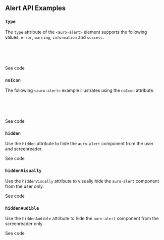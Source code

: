<!-- AURO-GENERATED-CONTENT:START (FILE:src=./../api.md) -->
<!-- AURO-GENERATED-CONTENT:END -->

## Alert API Examples

### `type`

The `type` attribute of the `<auro-alert>` element supports the following values, `error`, `warning`, `information` and `success`.

<div class="exampleWrapper">
  <!-- AURO-GENERATED-CONTENT:START (FILE:src=./../../apiExamples/basic.html) -->
  <!-- AURO-GENERATED-CONTENT:END -->
  <br>
  <!-- AURO-GENERATED-CONTENT:START (FILE:src=./../../apiExamples/error.html) -->
  <!-- AURO-GENERATED-CONTENT:END -->
  <br>
  <!-- AURO-GENERATED-CONTENT:START (FILE:src=./../../apiExamples/warning.html) -->
  <!-- AURO-GENERATED-CONTENT:END -->
  <br>
  <!-- AURO-GENERATED-CONTENT:START (FILE:src=./../../apiExamples/information.html) -->
  <!-- AURO-GENERATED-CONTENT:END -->
  <br>
  <!-- AURO-GENERATED-CONTENT:START (FILE:src=./../../apiExamples/success.html) -->
  <!-- AURO-GENERATED-CONTENT:END -->
</div>

<auro-accordion alignRight>
  <span slot="trigger">See code</span>

<!-- AURO-GENERATED-CONTENT:START (CODE:src=./../../apiExamples/basic.html) -->
<!-- AURO-GENERATED-CONTENT:END -->
<!-- AURO-GENERATED-CONTENT:START (CODE:src=./../../apiExamples/error.html) -->
<!-- AURO-GENERATED-CONTENT:END -->
<!-- AURO-GENERATED-CONTENT:START (CODE:src=./../../apiExamples/warning.html) -->
<!-- AURO-GENERATED-CONTENT:END -->
<!-- AURO-GENERATED-CONTENT:START (CODE:src=./../../apiExamples/information.html) -->
<!-- AURO-GENERATED-CONTENT:END -->
<!-- AURO-GENERATED-CONTENT:START (CODE:src=./../../apiExamples/success.html) -->
<!-- AURO-GENERATED-CONTENT:END -->

</auro-accordion>

### `noIcon`

The following `<auro-alert>` example illustrates using the `noIcon` attribute.

<div class="exampleWrapper">
  <!-- AURO-GENERATED-CONTENT:START (FILE:src=./../../apiExamples/error-no-icon.html) -->
  <!-- AURO-GENERATED-CONTENT:END -->
  <br>
  <!-- AURO-GENERATED-CONTENT:START (FILE:src=./../../apiExamples/information-no-icon.html) -->
  <!-- AURO-GENERATED-CONTENT:END -->
  <br>
  <!-- AURO-GENERATED-CONTENT:START (FILE:src=./../../apiExamples/warning-no-icon.html) -->
  <!-- AURO-GENERATED-CONTENT:END -->
  <br>
  <!-- AURO-GENERATED-CONTENT:START (FILE:src=./../../apiExamples/success-no-icon.html) -->
  <!-- AURO-GENERATED-CONTENT:END -->
  <br>
</div>

<auro-accordion alignRight>
  <span slot="trigger">See code</span>

<!-- AURO-GENERATED-CONTENT:START (CODE:src=./../../apiExamples/error-no-icon.html) -->
<!-- AURO-GENERATED-CONTENT:END -->
<!-- AURO-GENERATED-CONTENT:START (CODE:src=./../../apiExamples/information-no-icon.html) -->
<!-- AURO-GENERATED-CONTENT:END -->
<!-- AURO-GENERATED-CONTENT:START (CODE:src=./../../apiExamples/warning-no-icon.html) -->
<!-- AURO-GENERATED-CONTENT:END -->
<!-- AURO-GENERATED-CONTENT:START (CODE:src=./../../apiExamples/success-no-icon.html) -->
<!-- AURO-GENERATED-CONTENT:END -->

</auro-accordion>

### `hidden`

Use the `hidden` attribute to hide the `auro-alert` component from the user and screenreader.

<div class="exampleWrapper">
  <!-- AURO-GENERATED-CONTENT:START (FILE:src=./../../apiExamples/hidden.html) -->
  <!-- AURO-GENERATED-CONTENT:END -->
</div>

<auro-accordion alignRight>
  <span slot="trigger">See code</span>

<!-- AURO-GENERATED-CONTENT:START (CODE:src=./../../apiExamples/hidden.html) -->
<!-- AURO-GENERATED-CONTENT:END -->

</auro-accordion>

### `hiddenVisually`

Use the `hiddenVisually` attribute to visually hide the `auro-alert` component from the user only.

<div class="exampleWrapper">
  <!-- AURO-GENERATED-CONTENT:START (FILE:src=./../../apiExamples/hidden-visually.html) -->
  <!-- AURO-GENERATED-CONTENT:END -->
</div>

<auro-accordion alignRight>
  <span slot="trigger">See code</span>

<!-- AURO-GENERATED-CONTENT:START (CODE:src=./../../apiExamples/hidden-visually.html) -->
<!-- AURO-GENERATED-CONTENT:END -->

</auro-accordion>

### `hiddenAudible`

Use the `hiddenAudible` attribute to hide the `auro-alert` component from the screenreader only.

<div class="exampleWrapper">
  <!-- AURO-GENERATED-CONTENT:START (FILE:src=./../../apiExamples/hidden-audible.html) -->
  <!-- AURO-GENERATED-CONTENT:END -->
</div>

<auro-accordion alignRight>
  <span slot="trigger">See code</span>

<!-- AURO-GENERATED-CONTENT:START (CODE:src=./../../apiExamples/hidden-audible.html) -->
<!-- AURO-GENERATED-CONTENT:END -->

</auro-accordion>
